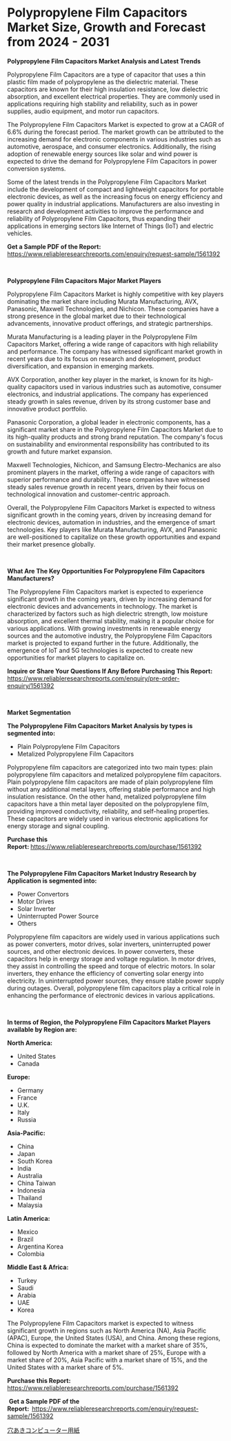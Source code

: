 <p><h1>Polypropylene Film Capacitors Market Size, Growth and Forecast from 2024 - 2031</h1></p><p><strong>Polypropylene Film Capacitors Market Analysis and Latest Trends</strong></p>
<p><p>Polypropylene Film Capacitors are a type of capacitor that uses a thin plastic film made of polypropylene as the dielectric material. These capacitors are known for their high insulation resistance, low dielectric absorption, and excellent electrical properties. They are commonly used in applications requiring high stability and reliability, such as in power supplies, audio equipment, and motor run capacitors.</p><p>The Polypropylene Film Capacitors Market is expected to grow at a CAGR of 6.6% during the forecast period. The market growth can be attributed to the increasing demand for electronic components in various industries such as automotive, aerospace, and consumer electronics. Additionally, the rising adoption of renewable energy sources like solar and wind power is expected to drive the demand for Polypropylene Film Capacitors in power conversion systems.</p><p>Some of the latest trends in the Polypropylene Film Capacitors Market include the development of compact and lightweight capacitors for portable electronic devices, as well as the increasing focus on energy efficiency and power quality in industrial applications. Manufacturers are also investing in research and development activities to improve the performance and reliability of Polypropylene Film Capacitors, thus expanding their applications in emerging sectors like Internet of Things (IoT) and electric vehicles.</p></p>
<p><strong>Get a Sample PDF of the Report:&nbsp;</strong> <a href="https://www.reliableresearchreports.com/enquiry/request-sample/1561392">https://www.reliableresearchreports.com/enquiry/request-sample/1561392</a></p>
<p>&nbsp;</p>
<p><strong>Polypropylene Film Capacitors Major Market Players</strong></p>
<p><p>Polypropylene Film Capacitors Market is highly competitive with key players dominating the market share including Murata Manufacturing, AVX, Panasonic, Maxwell Technologies, and Nichicon. These companies have a strong presence in the global market due to their technological advancements, innovative product offerings, and strategic partnerships.</p><p>Murata Manufacturing is a leading player in the Polypropylene Film Capacitors Market, offering a wide range of capacitors with high reliability and performance. The company has witnessed significant market growth in recent years due to its focus on research and development, product diversification, and expansion in emerging markets.</p><p>AVX Corporation, another key player in the market, is known for its high-quality capacitors used in various industries such as automotive, consumer electronics, and industrial applications. The company has experienced steady growth in sales revenue, driven by its strong customer base and innovative product portfolio.</p><p>Panasonic Corporation, a global leader in electronic components, has a significant market share in the Polypropylene Film Capacitors Market due to its high-quality products and strong brand reputation. The company's focus on sustainability and environmental responsibility has contributed to its growth and future market expansion.</p><p>Maxwell Technologies, Nichicon, and Samsung Electro-Mechanics are also prominent players in the market, offering a wide range of capacitors with superior performance and durability. These companies have witnessed steady sales revenue growth in recent years, driven by their focus on technological innovation and customer-centric approach.</p><p>Overall, the Polypropylene Film Capacitors Market is expected to witness significant growth in the coming years, driven by increasing demand for electronic devices, automation in industries, and the emergence of smart technologies. Key players like Murata Manufacturing, AVX, and Panasonic are well-positioned to capitalize on these growth opportunities and expand their market presence globally.</p></p>
<p>&nbsp;</p>
<p><strong>What Are The Key Opportunities For Polypropylene Film Capacitors Manufacturers?</strong></p>
<p><p>The Polypropylene Film Capacitors market is expected to experience significant growth in the coming years, driven by increasing demand for electronic devices and advancements in technology. The market is characterized by factors such as high dielectric strength, low moisture absorption, and excellent thermal stability, making it a popular choice for various applications. With growing investments in renewable energy sources and the automotive industry, the Polypropylene Film Capacitors market is projected to expand further in the future. Additionally, the emergence of IoT and 5G technologies is expected to create new opportunities for market players to capitalize on.</p></p>
<p><strong>Inquire or Share Your Questions If Any Before Purchasing This Report:</strong> <a href="https://www.reliableresearchreports.com/enquiry/pre-order-enquiry/1561392">https://www.reliableresearchreports.com/enquiry/pre-order-enquiry/1561392</a></p>
<p>&nbsp;</p>
<p><strong>Market Segmentation</strong></p>
<p><strong>The Polypropylene Film Capacitors Market Analysis by types is segmented into:</strong></p>
<p><ul><li>Plain Polypropylene Film Capacitors</li><li>Metalized Polypropylene Film Capacitors</li></ul></p>
<p><p>Polypropylene film capacitors are categorized into two main types: plain polypropylene film capacitors and metalized polypropylene film capacitors. Plain polypropylene film capacitors are made of plain polypropylene film without any additional metal layers, offering stable performance and high insulation resistance. On the other hand, metalized polypropylene film capacitors have a thin metal layer deposited on the polypropylene film, providing improved conductivity, reliability, and self-healing properties. These capacitors are widely used in various electronic applications for energy storage and signal coupling.</p></p>
<p><strong>Purchase this Report:&nbsp;</strong><a href="https://www.reliableresearchreports.com/purchase/1561392">https://www.reliableresearchreports.com/purchase/1561392</a></p>
<p>&nbsp;</p>
<p><strong>The Polypropylene Film Capacitors Market Industry Research by Application is segmented into:</strong></p>
<p><ul><li>Power Convertors</li><li>Motor Drives</li><li>Solar Inverter</li><li>Uninterrupted Power Source</li><li>Others</li></ul></p>
<p><p>Polypropylene film capacitors are widely used in various applications such as power converters, motor drives, solar inverters, uninterrupted power sources, and other electronic devices. In power converters, these capacitors help in energy storage and voltage regulation. In motor drives, they assist in controlling the speed and torque of electric motors. In solar inverters, they enhance the efficiency of converting solar energy into electricity. In uninterrupted power sources, they ensure stable power supply during outages. Overall, polypropylene film capacitors play a critical role in enhancing the performance of electronic devices in various applications.</p></p>
<p>&nbsp;</p>
<p><strong>In terms of Region, the Polypropylene Film Capacitors Market Players available by Region are:</strong></p>
<p>
    <p> <strong> North America: </strong>
        <ul>
            <li>United States</li>
            <li>Canada</li>
        </ul>
        </p> 
    <p> <strong> Europe: </strong>
        <ul>
            <li>Germany</li>
            <li>France</li>
            <li>U.K.</li>
            <li>Italy</li>
            <li>Russia</li>
        </ul>
        </p> 
    <p> <strong> Asia-Pacific: </strong>
        <ul>
            <li>China</li>
            <li>Japan</li>
            <li>South Korea</li>
            <li>India</li>
            <li>Australia</li>
            <li>China Taiwan</li>
            <li>Indonesia</li>
            <li>Thailand</li>
            <li>Malaysia</li>
        </ul>
        </p> 
    <p> <strong> Latin America: </strong>
        <ul>
            <li>Mexico</li>
            <li>Brazil</li>
            <li>Argentina Korea</li>
            <li>Colombia</li>
        </ul>
        </p> 
    <p> <strong> Middle East & Africa: </strong>
        <ul>
            <li>Turkey</li>
            <li>Saudi</li>
            <li>Arabia</li>
            <li>UAE</li>
            <li>Korea</li>
        </ul>
    </p>
    </p>
<p><p>The Polypropylene Film Capacitors market is expected to witness significant growth in regions such as North America (NA), Asia Pacific (APAC), Europe, the United States (USA), and China. Among these regions, China is expected to dominate the market with a market share of 35%, followed by North America with a market share of 25%, Europe with a market share of 20%, Asia Pacific with a market share of 15%, and the United States with a market share of 5%.</p></p>
<p><strong>Purchase this Report: </strong><a href="https://www.reliableresearchreports.com/purchase/1561392">https://www.reliableresearchreports.com/purchase/1561392</a></p>
<p>&nbsp;<strong>Get a Sample PDF of the Report:&nbsp;&nbsp;</strong><a href="https://www.reliableresearchreports.com/enquiry/request-sample/1561392">https://www.reliableresearchreports.com/enquiry/request-sample/1561392</a></p>
<p><strong></strong></p>
<p><p><a href="https://github.com/oqxogxyvqe90775/Market-Research-Report-List-1/blob/main/33873419154.md">穴あきコンピューター用紙</a></p></p>